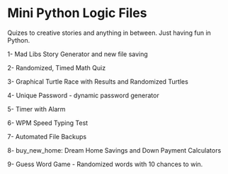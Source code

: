# Mini Python Logic Files
Quizes to creative stories and anything in between.
Just having fun in Python.


1- Mad Libs Story Generator and new file saving

2- Randomized, Timed Math Quiz 

3- Graphical Turtle Race with Results and Randomized Turtles

4- Unique Password - dynamic password generator

5- Timer with Alarm

6- WPM Speed Typing Test

7- Automated File Backups

8- buy_new_home: Dream Home Savings and Down Payment Calculators

9- Guess Word Game - Randomized words with 10 chances to win.
